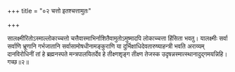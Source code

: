 +++
title = "०२ चत्तो इतश्चत्तामुतः"

+++

सालक्ष्मीरितोऽस्माल्लोकाच्चत्तो चत्तैवास्माभिर्नाशितैवामुतोऽमुष्मादपि लोकाच्चत्ता हिंसिता भवतु। यालक्ष्मीः सर्वा सर्वाणि भ्रूणानि गर्भजातानि सर्वासामोषधीनामङ्कुराणि या दुर्भिक्षाधिदेवतारुष्याहन्त्री भवति अराय्यम् दानविरोधिनीं तां हे ब्रह्मनस्पते मन्त्रपालयितर्देव हे तीक्ष्णशृङ्ग तीक्ष्ण तेजस्क उदृषन्नस्मात्स्थानादुद्गमयन्निहि। गच्छ॥२॥